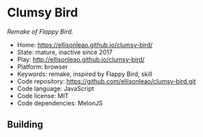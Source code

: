 # Clumsy Bird

_Remake of Flappy Bird._

- Home: https://ellisonleao.github.io/clumsy-bird/
- State: mature, inactive since 2017
- Play: http://ellisonleao.github.io/clumsy-bird/
- Platform: browser
- Keywords: remake, inspired by Flappy Bird, skill
- Code repository: https://github.com/ellisonleao/clumsy-bird.git
- Code language: JavaScript
- Code license: MIT
- Code dependencies: MelonJS

## Building
